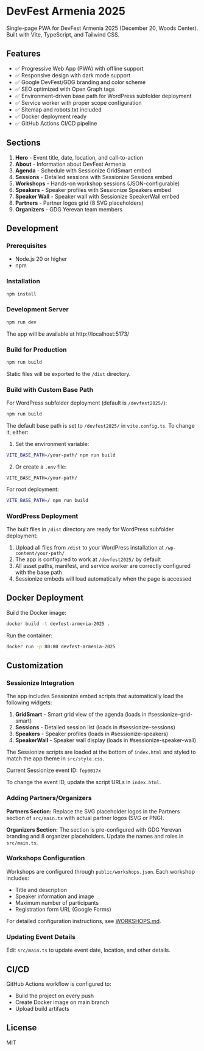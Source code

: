 # DevFest Armenia 2025

Single-page PWA for DevFest Armenia 2025 (December 20, Woods Center). Built with Vite, TypeScript, and Tailwind CSS.

## Features

- ✅ Progressive Web App (PWA) with offline support
- ✅ Responsive design with dark mode support
- ✅ Google DevFest/GDG branding and color scheme
- ✅ SEO optimized with Open Graph tags
- ✅ Environment-driven base path for WordPress subfolder deployment
- ✅ Service worker with proper scope configuration
- ✅ Sitemap and robots.txt included
- ✅ Docker deployment ready
- ✅ GitHub Actions CI/CD pipeline

## Sections

1. **Hero** - Event title, date, location, and call-to-action
2. **About** - Information about DevFest Armenia
3. **Agenda** - Schedule with Sessionize GridSmart embed
4. **Sessions** - Detailed sessions with Sessionize Sessions embed
5. **Workshops** - Hands-on workshop sessions (JSON-configurable)
6. **Speakers** - Speaker profiles with Sessionize Speakers embed
7. **Speaker Wall** - Speaker wall with Sessionize SpeakerWall embed
8. **Partners** - Partner logos grid (8 SVG placeholders)
9. **Organizers** - GDG Yerevan team members

## Development

### Prerequisites

- Node.js 20 or higher
- npm

### Installation

```bash
npm install
```

### Development Server

```bash
npm run dev
```

The app will be available at http://localhost:5173/

### Build for Production

```bash
npm run build
```

Static files will be exported to the `/dist` directory.

### Build with Custom Base Path

For WordPress subfolder deployment (default is `/devfest2025/`):

```bash
npm run build
```

The default base path is set to `/devfest2025/` in `vite.config.ts`. To change it, either:

1. Set the environment variable:
```bash
VITE_BASE_PATH=/your-path/ npm run build
```

2. Or create a `.env` file:
```env
VITE_BASE_PATH=/your-path/
```

For root deployment:
```bash
VITE_BASE_PATH=/ npm run build
```

### WordPress Deployment

The built files in `/dist` directory are ready for WordPress subfolder deployment:

1. Upload all files from `/dist` to your WordPress installation at `/wp-content/your-path/`
2. The app is configured to work at `/devfest2025/` by default
3. All asset paths, manifest, and service worker are correctly configured with the base path
4. Sessionize embeds will load automatically when the page is accessed

## Docker Deployment

Build the Docker image:

```bash
docker build -t devfest-armenia-2025 .
```

Run the container:

```bash
docker run -p 80:80 devfest-armenia-2025
```

## Customization

### Sessionize Integration

The app includes Sessionize embed scripts that automatically load the following widgets:

1. **GridSmart** - Smart grid view of the agenda (loads in #sessionize-grid-smart)
2. **Sessions** - Detailed session list (loads in #sessionize-sessions)
3. **Speakers** - Speaker profiles (loads in #sessionize-speakers)
4. **SpeakerWall** - Speaker wall display (loads in #sessionize-speaker-wall)

The Sessionize scripts are loaded at the bottom of `index.html` and styled to match the app theme in `src/style.css`.

Current Sessionize event ID: `fep0017x`

To change the event ID, update the script URLs in `index.html`.

### Adding Partners/Organizers

**Partners Section:** Replace the SVG placeholder logos in the Partners section of `src/main.ts` with actual partner logos (SVG or PNG).

**Organizers Section:** The section is pre-configured with GDG Yerevan branding and 8 organizer placeholders. Update the names and roles in `src/main.ts`.

### Workshops Configuration

Workshops are configured through `public/workshops.json`. Each workshop includes:
- Title and description
- Speaker information and image
- Maximum number of participants
- Registration form URL (Google Forms)

For detailed configuration instructions, see [WORKSHOPS.md](WORKSHOPS.md).

### Updating Event Details

Edit `src/main.ts` to update event date, location, and other details.

## CI/CD

GitHub Actions workflow is configured to:
- Build the project on every push
- Create Docker image on main branch
- Upload build artifacts

## License

MIT
